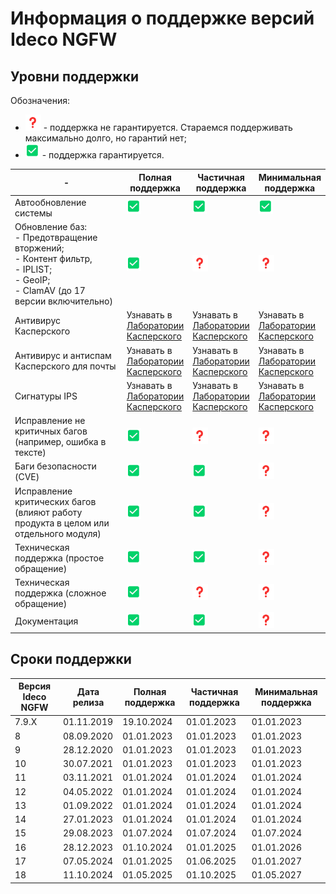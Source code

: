 # Информация о поддержке версий Ideco NGFW

## Уровни поддержки

Обозначения:

* ![](/.gitbook/assets/icon-question.png) - поддержка не гарантируется. Стараемся поддерживать максимально долго, но гарантий нет;
* ![](/.gitbook/assets/icon-positively.png) - поддержка гарантируется.

<table><thead><tr><th width="243">-</th><th>Полная поддержка</th><th>Частичная поддержка</th><th>Минимальная поддержка</th></tr></thead><tbody><tr><td>Автообновление системы</td><td><img src="/.gitbook/assets/icon-positively.png" alt="" data-size="original"></td><td><img src="/.gitbook/assets/icon-positively.png" alt="" data-size="original"></td><td><img src="/.gitbook/assets/icon-positively.png" alt="" data-size="original"></td></tr><tr><td>Обновление баз: <br>- Предотвращение вторжений;<br>- Контент фильтр, <br>- IPLIST;<br>- GeoIP;<br>- ClamAV (до 17 версии включительно)</td><td><img src="/.gitbook/assets/icon-positively.png" alt="" data-size="original"></td><td><img src="/.gitbook/assets/icon-question.png" alt="" data-size="original"></td><td><img src="/.gitbook/assets/icon-question.png" alt="" data-size="original"></td></tr><tr><td>Антивирус Касперского</td><td>Узнавать в <a href="https://support.kaspersky.ru/">Лаборатории Касперского</a></td><td>Узнавать в <a href="https://support.kaspersky.ru/">Лаборатории Касперского</a></td><td>Узнавать в <a href="https://support.kaspersky.ru/">Лаборатории Касперского</a></td></tr><tr><td>Антивирус и антиспам Касперского для почты</td><td>Узнавать в <a href="https://support.kaspersky.ru/">Лаборатории Касперского</a></td><td>Узнавать в <a href="https://support.kaspersky.ru/">Лаборатории Касперского</a></td><td>Узнавать в <a href="https://support.kaspersky.ru/">Лаборатории Касперского</a></td></tr><tr><td>Сигнатуры IPS</td><td>Узнавать в <a href="https://support.kaspersky.ru/">Лаборатории Касперского</a></td><td>Узнавать в <a href="https://support.kaspersky.ru/">Лаборатории Касперского</a></td><td>Узнавать в <a href="https://support.kaspersky.ru/">Лаборатории Касперского</a></td></tr><tr><td>Исправление не критичных багов (например, ошибка в тексте)</td><td><img src="/.gitbook/assets/icon-positively.png" alt="" data-size="original"></td><td><img src="/.gitbook/assets/icon-question.png" alt="" data-size="original"></td><td><img src="/.gitbook/assets/icon-question.png" alt="" data-size="original"></td></tr><tr><td>Баги безопасности (CVE)</td><td><img src="/.gitbook/assets/icon-positively.png" alt="" data-size="original"></td><td><img src="/.gitbook/assets/icon-positively.png" alt="" data-size="original"></td><td><img src="/.gitbook/assets/icon-question.png" alt="" data-size="original"></td></tr><tr><td>Исправление критических багов (влияют работу продукта в целом или отдельного модуля)</td><td><img src="/.gitbook/assets/icon-positively.png" alt="" data-size="original"></td><td><img src="/.gitbook/assets/icon-positively.png" alt="" data-size="original"></td><td><img src="/.gitbook/assets/icon-question.png" alt="" data-size="original"></td></tr><tr><td>Техническая поддержка (простое обращение)</td><td><img src="/.gitbook/assets/icon-positively.png" alt="" data-size="original"></td><td><img src="/.gitbook/assets/icon-positively.png" alt="" data-size="original"></td><td><img src="/.gitbook/assets/icon-question.png" alt="" data-size="original"></td></tr><tr><td>Техническая поддержка (сложное обращение)</td><td><img src="/.gitbook/assets/icon-positively.png" alt="" data-size="original"></td><td><img src="/.gitbook/assets/icon-question.png" alt="" data-size="original"></td><td><img src="/.gitbook/assets/icon-question.png" alt="" data-size="original"></td></tr><tr><td>Документация</td><td><img src="/.gitbook/assets/icon-positively.png" alt="" data-size="original"></td><td><img src="/.gitbook/assets/icon-positively.png" alt="" data-size="original"></td><td><img src="/.gitbook/assets/icon-question.png" alt="" data-size="original"></td></tr></tbody></table>

## Сроки поддержки

| Версия Ideco NGFW | Дата релиза | Полная поддержка | Частичная поддержка | Минимальная поддержка |
| ----------------- | ----------- | ---------------- | ------------------- | --------------------- |
| 7.9.Х             | 01.11.2019  | 19.10.2024       | 01.01.2023          | 01.01.2023            |
| 8                 | 08.09.2020  | 01.01.2023       | 01.01.2023          | 01.01.2023            |
| 9                 | 28.12.2020  | 01.01.2023       | 01.01.2023          | 01.01.2023            |
| 10                | 30.07.2021  | 01.01.2023       | 01.01.2023          | 01.01.2023            |
| 11                | 03.11.2021  | 01.01.2024       | 01.01.2024          | 01.01.2024            |
| 12                | 04.05.2022  | 01.01.2024       | 01.01.2024          | 01.01.2024            |
| 13                | 01.09.2022  | 01.01.2024       | 01.01.2024          | 01.01.2024            |
| 14                | 27.01.2023  | 01.01.2024       | 01.01.2024          | 01.01.2024            |
| 15                | 29.08.2023  | 01.07.2024       | 01.07.2024          | 01.07.2024            |
| 16                | 28.12.2023  | 01.10.2024       | 01.01.2025          | 01.01.2026            |
| 17                | 07.05.2024  | 01.01.2025       | 01.06.2025          | 01.01.2027            |
| 18                | 11.10.2024  | 01.05.2025       | 01.10.2025          | 01.05.2027            |

